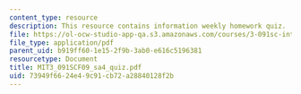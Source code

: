 ```yaml
---
content_type: resource
description: This resource contains information weekly homework quiz.
file: https://ol-ocw-studio-app-qa.s3.amazonaws.com/courses/3-091sc-introduction-to-solid-state-chemistry-fall-2010/73949f6624e49c91cb72a28840128f2b_MIT3_091SCF09_sa4_quiz.pdf
file_type: application/pdf
parent_uid: b919ff60-1e15-2f9b-3ab0-e616c5196381
resourcetype: Document
title: MIT3_091SCF09_sa4_quiz.pdf
uid: 73949f66-24e4-9c91-cb72-a28840128f2b
---
```

